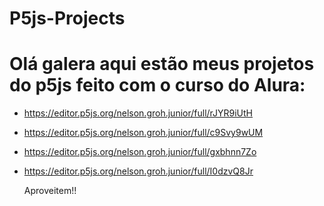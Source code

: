 # P5js-Projects

# Olá galera aqui estão meus projetos do p5js feito com o curso do Alura:

- https://editor.p5js.org/nelson.groh.junior/full/rJYR9iUtH
- https://editor.p5js.org/nelson.groh.junior/full/c9Svy9wUM
- https://editor.p5js.org/nelson.groh.junior/full/gxbhnn7Zo
- https://editor.p5js.org/nelson.groh.junior/full/I0dzvQ8Jr

  Aproveitem!!
